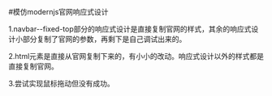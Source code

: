 #模仿modernjs官网响应式设计

1.navbar--fixed-top部分的响应式设计是直接复制官网的样式，其余的响应式设计小部分复制了官网的参数，再剩下是自己调试出来的。

2.html元素是直接从官网复制下来的，有小小的改动。响应式设计以外的样式都是直接复制官网。

3.尝试实现鼠标拖动但没有成功。

